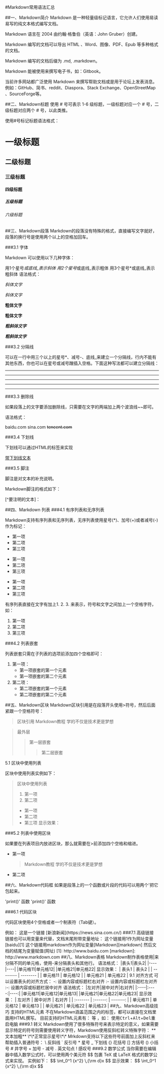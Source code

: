 #Markdown常用语法汇总

##一、Markdown简介
Markdown 是一种轻量级标记语言，它允许人们使用易读易写的纯文本格式编写文档。

Markdown 语言在 2004 由约翰·格鲁伯（英语：John Gruber）创建。

Markdown 编写的文档可以导出 HTML 、Word、图像、PDF、Epub 等多种格式的文档。

Markdown 编写的文档后缀为 .md, .markdown。

Markdown 能被使用来撰写电子书，如：Gitbook。

当前许多网站都广泛使用 Markdown 来撰写帮助文档或是用于论坛上发表消息。例如：GitHub、简书、reddit、Diaspora、Stack Exchange、OpenStreetMap 、SourceForge等。


##二、Markdown标题
使用 # 号可表示 1-6 级标题，一级标题对应一个 # 号，二级标题对应两个 # 号，以此类推。

使用#号标记标题语法格式：


# 一级标题

## 二级标题

### 三级标题

#### 四级标题

##### 五级标题

###### 六级标题

##三、Markdown段落
Markdown的段落没有特殊的格式，直接编写文字就好，段落的换行号是使用两个以上的空格加回车。

###3.1 字体

Markdown 可以使用以下几种字体：

用1个星号*或底线_表示斜体
用2个星号*或底线_表示粗体
用3个星号*或底线_表示粗斜体
语法格式：

*斜体文字*

_斜体文字_

**粗体文字**

__粗体文字__

***粗斜体文字***

___粗斜体文字___


###3.2 分隔线

可以在一行中用三个以上的星号*、减号-、底线_来建立一个分隔线，行内不能有其他东西，你也可以在星号或减号蹭插入空格。下面这种写法都可以建立分隔线：

***
* * *
******
- - -
------

###3.3 删除线

如果段落上的文字要添加删除线，只需要在文字的两端加上两个波浪线~~即可。

语法格式：

baidu.com
sina.com
~~tencent.com~~


###3.4 下划线

下划线可以通过HTML的标签来实现

<u>带下划线文本</u>


###3.5 脚注

脚注是对文本的补充说明。

Markdown脚注的格式如下：

[^要注明的文本]：

##四、Markdown 列表
###4.1 有序列表和无序列表

Markdown支持有序列表和无序列表，无序列表使用星号(*)、加号(+)或者减号(-)作为标记：

* 第一项
* 第二项
* 第三项

+ 第一项
+ 第二项
+ 第三项

- 第一项
- 第二项
- 第三项

有序列表直接在文字有加上1. 2. 3. 来表示，符号和文字之间加上一个空格字符，如：

1. 第一项
2. 第二项
3. 第三项

###4.2 列表嵌套

列表嵌套只需在子列表的选项前添加四个空格即可：

1. 第一项：
    - 第一项嵌套的第一个元素
    - 第一项嵌套的第二个元素
2. 第二项：
    - 第二项嵌套的第一个元素
    - 第二项嵌套的第二个元素


##五、Markdown区块
Markdown区块引用是在段落开头使用>符号，然后后面紧跟一个空格符号：

> 区块引用
> Markdown教程
> 学的不仅是技术更是梦想


> 最外层
>> 第一层嵌套
>>> 第二层嵌套

5.1 区块中使用列表

区块中使用列表实例如下：

> 区块中使用列表
> 1. 第一项
> 2. 第二项
> + 第一项
> + 第二项
> + 第三项
显示效果：


###5.2 列表中使用区块

如果要在列表项目内放进区块，那么就需要在>前添加四个空格和缩进。

* 第一项
    > Markdown教程
    > 学的不仅是技术更是梦想
* 第二项

##六、Markdown代码框
如果是段落上的一个函数或片段的代码可以用两个'把它包起来。

'print()' 函数
'print()' 函数

###6.1 代码区块

代码区块使用4个空格或者一个制表符（Tab键）。

<?Python
    print('Markdown')
    def test():
        print('Markdown test!')

也可以用'''包裹一段代码，并指定一种语言（也可以不指定）：

'''javascript
$(document).read(function(){
    alert('Markdown');
});
'''
显示效果：

'''javascript
$(document).read(function){
    alert('Markdown');
});
'''
##七、Markdown链接
链接使用方法如下：

[链接名称](链接地址)
或者
<链接地址>
例如：

这是一个链接 [新浪新闻](https://news.sina.com.cn/)
<https://news.sina.com.cn/>


###7.1 高级链接

链接也可以用变量来代替，文档末尾附带变量地址：
这个链接用1作为网址变量[baidu][1]
这个链接用markdown作为网址变量[Markdown][markdown]
然后文档的结尾为变量赋值(网址)

[1]: http://www.baidu.com
[markdown]: http://www.markdown.com


##八、Markdown表格
Markdown制作表格使用|来分隔不同的单元格，使用-来分隔表头和其他行。

语法格式：

|表头1|表头2|
|----|----|
|单元格11|单元格12|
|单元格21|单元格22|
显示效果：

| 表头1 | 表头2 | | -------- | -------- | | 单元格11 | 单元格12 | | 单元格21 | 单元格22 |

9.1 对齐方式

可以设置表头的对齐方式：

-: 设置内容或标题栏右对齐
:- 设置内容或标题栏左对齐
:-: 设置内容或标题栏居中对齐
语法格式：

|左对齐|居中对齐|右对齐|
|:----|:----:|----:|
|单元格11|单元格12|单元格13|
|单元格21|单元格22|单元格23|
显示效果：

| 左对齐 | 居中对齐 | 右对齐 | | :------- | :------: | -------: | | 单元格11 | 单元格12 | 单元格13 | | 单元格21 | 单元格22 | 单元格23 |

##九、Markdown高级技巧
支持的HTML元素

不在Markdown涵盖范围之内的标签，都可以直接在文档里面用HTML撰写。

目前支持的HTML元素有：
等 ，如：

使用<kbd>Ctrl</kbd>+<kbd>Alt</kbd>+<kbd>Del</kbd>重启电脑

###9.1 转义

Markdown使用了很多特殊符号来表示特定的意义，如果需要显示特定的符号则需要使用转义字符，Markdown使用反斜杠转义特殊字符：

**文本加粗**
\*\*正常显示星号\*\*


Mrkdown支持以下这些符号前面加上反斜杠来帮助插入普通符号：

\   反斜线
`   反引号
*   星号
_   下划线
{}  花括号
[]  方括号
()  小括号
#   井字号
+   加号
-   减号
.   英文句点
!   感叹号
###9.2 数学公式

当你需要在编辑器中插入数学公式时，可以使用两个美元符 $$ 包裹 TeX 或 LaTeX 格式的数学公式来实现。

实例如下：

$$
\int_0^1 {x^2} \,{\rm d}x
$$
显示效果： $$ \int_0^1 {x^2} \,{\rm d}x $$